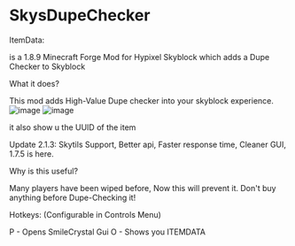 # SkysDupeChecker
ItemData:

is a 1.8.9 Minecraft Forge Mod for Hypixel Skyblock which adds a Dupe Checker to Skyblock

What it does?

This mod adds High-Value Dupe checker into your skyblock experience.
![image](https://github.com/javadevvvv/SkysDupeChecker/assets/143015286/9e587682-67b3-4fea-a437-37aa126ece24)
![image](https://github.com/javadevvvv/SkysDupeChecker/assets/143015286/9482aeea-996e-4fed-8274-811855e2797d)

it also show u the UUID of the item

Update 2.1.3: Skytils Support, Better api, Faster response time, Cleaner GUI, 1.7.5 is here.

Why is this useful?

Many players have been wiped before, Now this will prevent it. Don't buy anything before Dupe-Checking it!

Hotkeys: (Configurable in Controls Menu)

P - Opens SmileCrystal Gui O - Shows you ITEMDATA
